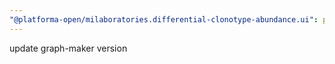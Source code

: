 ```yaml
---
"@platforma-open/milaboratories.differential-clonotype-abundance.ui": patch
---
```


update graph-maker version
